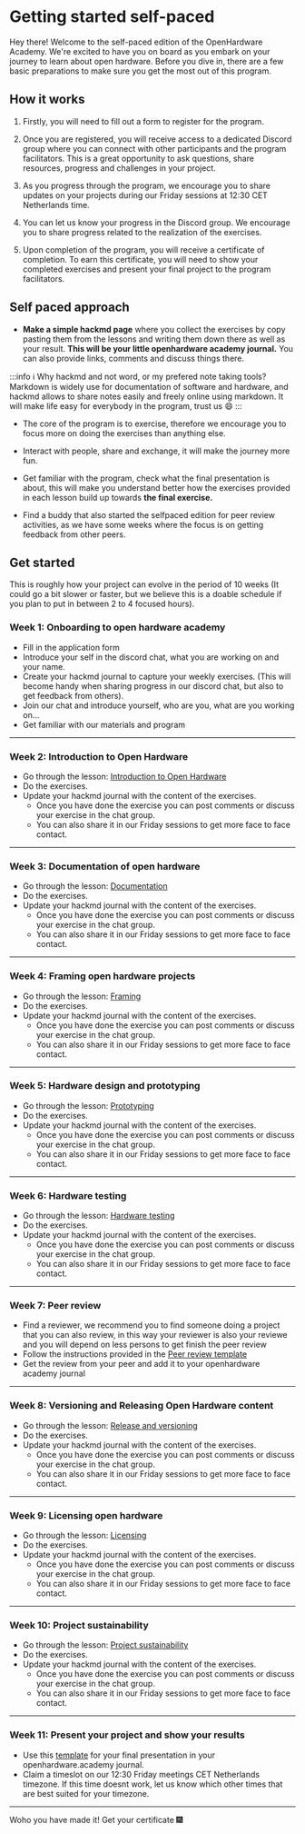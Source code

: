 # Getting started self-paced
Hey there! Welcome to the self-paced edition of the OpenHardware Academy. We're excited to have you on board as you embark on your journey to learn about open hardware. Before you dive in, there are a few basic preparations to make sure you get the most out of this program.

## How it works
1. Firstly, you will need to fill out a form to register for the program.

2. Once you are registered, you will receive access to a dedicated Discord group where you can connect with other participants and the program facilitators. This is a great opportunity to ask questions, share resources, progress and challenges in your project. 

3. As you progress through the program, we encourage you to share updates on your projects during our Friday sessions at 12:30 CET Netherlands time. 

4. You can let us know your progress in the Discord group. We encourage you to share progress related to the realization of the exercises.

5. Upon completion of the program, you will receive a certificate of completion. To earn this certificate, you will need to show your completed exercises and present your final project to the program facilitators.

## Self paced approach
- **Make a simple hackmd page** where you collect the exercises by copy pasting them from the lessons and writing them down there as well as your result. **This will be your little openhardware academy journal.** You can also provide links, comments and discuss things there.

:::info
:information_source: Why hackmd and not word, or my prefered note taking tools? Markdown is widely use for documentation of software and hardware, and hackmd allows to share notes easily and freely online using markdown. It will make life easy for everybody in the program, trust us :smile: 
:::

- The core of the program is to exercise, therefore we encourage you to focus more on doing the exercises than anything else.

- Interact with people, share and exchange, it will make the journey more fun.

- Get familiar with the program, check what the final presentation is about, this will make you understand better how the exercises provided in each lesson build up towards **the final exercise.**

- Find a buddy that also started the selfpaced edition for peer review activities, as we have some weeks where the focus is on getting feedback from other peers. 

## Get started

This is roughly how your project can evolve in the period of 10 weeks (It could go a bit slower or faster, but we believe this is a doable schedule if you plan to put in between 2 to 4 focused hours).

### Week 1: Onboarding to open hardware academy
- Fill in the application form
- Introduce your self in the discord chat, what you are working on and your name.
- Create your hackmd journal to capture your weekly exercises. (This will become handy when sharing progress in our discord chat, but also to get feedback from others).
- Join our chat and introduce yourself, who are you, what are you working on...
- Get familiar with our materials and program
---
### Week 2: Introduction to Open Hardware
- Go through the lesson: [ Introduction to Open Hardware](https://hackmd.io/k3uEA4e_SAG1fw5R7pmGMQ)
- Do the exercises.
- Update your hackmd journal with the content of the exercises. 
    - Once you have done the exercise you can post comments or discuss your exercise in the chat group.
    - You can also share it in our Friday sessions to get more face to face contact.
---
### Week 3: Documentation of open hardware
- Go through the lesson: [Documentation](https://hackmd.io/C1eJ3lmSQ7ijtGi0FtTcGg)
- Do the exercises.
- Update your hackmd journal with the content of the exercises. 
    - Once you have done the exercise you can post comments or discuss your exercise in the chat group.
    - You can also share it in our Friday sessions to get more face to face contact.
---
### Week 4: Framing open hardware projects

- Go through the lesson: [Framing](https://hackmd.io/AHVevvT-SbOY2jq4FYdieg?view)
- Do the exercises.
- Update your hackmd journal with the content of the exercises. 
    - Once you have done the exercise you can post comments or discuss your exercise in the chat group.
    - You can also share it in our Friday sessions to get more face to face contact.
---
### Week 5: Hardware design and prototyping

- Go through the lesson: [Prototyping](https://hackmd.io/1kONu5gwSS6knAGnwcO5KQ?view)
- Do the exercises.
- Update your hackmd journal with the content of the exercises. 
    - Once you have done the exercise you can post comments or discuss your exercise in the chat group.
    - You can also share it in our Friday sessions to get more face to face contact.

---
### Week 6: Hardware testing
- Go through the lesson: [Hardware testing](https://hackmd.io/hZH1FWsNRSO0FJ1i-9tE4g)
- Do the exercises.
- Update your hackmd journal with the content of the exercises. 
    - Once you have done the exercise you can post comments or discuss your exercise in the chat group.
    - You can also share it in our Friday sessions to get more face to face contact.

---
### Week 7: Peer review
- Find a reviewer, we recommend you to find someone doing a project that you can also review, in this way your reviewer is also your reviewe and you will depend on less persons to get  finish the peer review
- Follow the instructions provided in the [Peer review template](https://hackmd.io/75MuGvK3TRCUj6i5enK96A)
- Get the review from your peer and add it to your openhardware academy journal

---
### Week 8: Versioning and Releasing Open Hardware content
- Go through the lesson: [Release and versioning](https://hackmd.io/HswGjAZ-Re-aM12kuHBqwg)
- Do the exercises.
- Update your hackmd journal with the content of the exercises. 
    - Once you have done the exercise you can post comments or discuss your exercise in the chat group.
    - You can also share it in our Friday sessions to get more face to face contact.

---
### Week 9: Licensing open hardware
- Go through the lesson: [Licensing](https://hackmd.io/B3NgBfNHQcq_rE7LEadhuQ)
- Do the exercises.
- Update your hackmd journal with the content of the exercises. 
    - Once you have done the exercise you can post comments or discuss your exercise in the chat group.
    - You can also share it in our Friday sessions to get more face to face contact.

---
### Week 10: Project sustainability
- Go through the lesson: [Project sustainability](https://hackmd.io/MhMIZ6b6S7eqPcU1omeR9w)
- Do the exercises.
- Update your hackmd journal with the content of the exercises. 
    - Once you have done the exercise you can post comments or discuss your exercise in the chat group.
    - You can also share it in our Friday sessions to get more face to face contact.


---
### Week 11: Present your project and show your results
- Use this [template](https://hackmd.io/HaaoCySQRO6y6vtTNZt_Ew) for your final presentation in your openhardware.academy journal.
- Claim a timeslot on our 12:30 Friday meetings CET Netherlands timezone. If this time doesnt work, let us know which other times that are best suited for your timezone.

---

Woho you have made it! Get your certificate :fireworks: 


